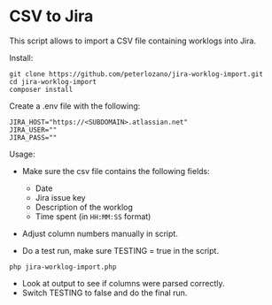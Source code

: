 # CSV to Jira

This script allows to import a CSV file containing worklogs into Jira.

Install:

```
git clone https://github.com/peterlozano/jira-worklog-import.git
cd jira-worklog-import
composer install
```

Create a .env file with the following:

```
JIRA_HOST="https://<SUBDOMAIN>.atlassian.net"
JIRA_USER=""
JIRA_PASS=""
```

Usage:

* Make sure the csv file contains the following fields:
  * Date
  * Jira issue key
  * Description of the worklog
  * Time spent (in `HH:MM:SS` format)
  
* Adjust column numbers manually in script.

* Do a test run, make sure TESTING = true in the script.
```
php jira-worklog-import.php
```

* Look at output to see if columns were parsed correctly.
* Switch TESTING to false and do the final run.